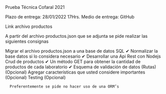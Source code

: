 Prueba Técnica Cofaral 2021

Plazo de entrega: 28/01/2022 17Hrs.
Medio de entrega: GitHub

Link archivo productos

A partir del archivo productos.json que se adjunta  se pide  realizar las siguientes consignas 

Migrar el archivo productos.json a una base de datos SQL ✔
Normalizar la  base datos si lo considera necesario ✔
Desarrollar una Api Rest con Nodejs 
Crud de productos ✔
Un método GET para obtener  la cantidad de  productos de cada laboratorio ✔
Esquema de validación de datos (Rutas) (Opcional)
Agregar características que usted considere importantes (Opcional)
Testing (Opcional)


      Preferentemente se pide no hacer uso de una ORM’s